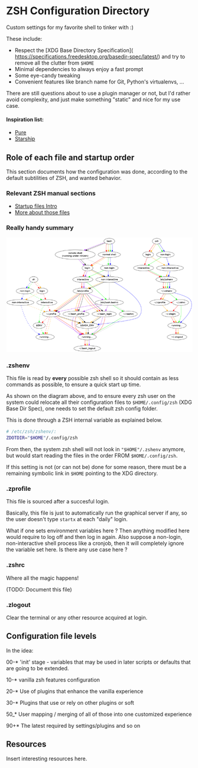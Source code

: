 # ZSH Configuration Directory

Custom settings for my favorite shell to tinker with :)

These include:

- Respect the [XDG Base Directory Specification](\
https://specifications.freedesktop.org/basedir-spec/latest/) and
try to remove all the clutter from `$HOME`
- Minimal dependencies to always enjoy a fast prompt
- Some eye-candy tweaking
- Convenient features like branch name for Git, Python's virtualenvs, ...

There are still questions about to use a plugin manager or not, but I'd rather
avoid complexity, and just make something "static" and nice for my use case.


#### Inspiration list:

- [Pure](https://github.com/sindresorhus/pure)
- [Starship](https://starship.rs/)


## Role of each file and startup order

This section documents how the configuration was done,
according to the default subtilities of ZSH, and wanted behavior.

### Relevant ZSH manual sections

- [Startup files Intro](https://zsh.sourceforge.io/Intro/intro_3.html)
- [More about those files](https://zsh.sourceforge.io/Intro/intro_3.html)

### Really handy summary

![Startup](./assets/shell-startup.png)

### .zshenv

This file is read by **every** possible zsh shell so it should contain
as less commands as possible, to ensure a quick start up time.

As shown on the diagram above, and to ensure every zsh user on the system could
relocate all their configuration files to `$HOME/.config/zsh`
(XDG Base Dir Spec), one needs to set the default zsh config folder.

This is done through a ZSH internal variable as explained below.

```sh
# /etc/zsh/zshenv/:
ZDOTDIR="$HOME"/.config/zsh
```

From then, the system zsh shell will not look in `"$HOME"/.zshenv` anymore,
but would start reading the files in the order FROM `$HOME/.config/zsh`.

If this setting is not (or can not be) done for some reason, there must be
a remaining symbolic link in `$HOME` pointing to the XDG directory.

### .zprofile

This file is sourced after a succesful login.

Basically, this file is just to automatically run the graphical server if any,
so the user doesn't type `startx` at each "daily" login.

What if one sets environment variables here ?
Then anything modified here would require to log off and then log in again.
Also suppose a non-login, non-interactive shell process like a cronjob, then
it will completely ignore the variable set here. Is there any use case here ?

### .zshrc

Where all the magic happens!

(TODO: Document this file)

### .zlogout

Clear the terminal or any other resource acquired at login.

## Configuration file levels

In the idea:

00-* 'init' stage - variables that may be used in later scripts
or defaults that are going to be extended.

10-* vanilla zsh features configuration

20-* Use of plugins that enhance the vanilla experience

30-* Plugins that use or rely on other plugins or soft

50_* User mapping / merging of all of those into one customized experience

90+* The latest required by settings/plugins and so on


## Resources

Insert interesting resources here.
